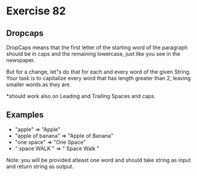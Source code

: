 # Exercise 82

## Dropcaps

DropCaps means that the first letter of the starting word of the paragraph should be in caps and the remaining lowercase, just like you see in the newspaper.

But for a change, let"s do that for each and every word of the given String. Your task is to capitalize every word that has length greater than 2, leaving smaller words as they are.

*should work also on Leading and Trailing Spaces and caps.

## Examples
* "apple"            => "Apple"
* "apple of banana"  => "Apple of Banana"
* "one   space"      => "One   Space"
* "   space WALK   " => "   Space Walk   "

Note: you will be provided atleast one word and should take string as input and return string as output.